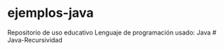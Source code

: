 # ejemplos-java
Repositorio de uso educativo
Lenguaje de programación usado: Java
#   J a v a - R e c u r s i v i d a d  
 